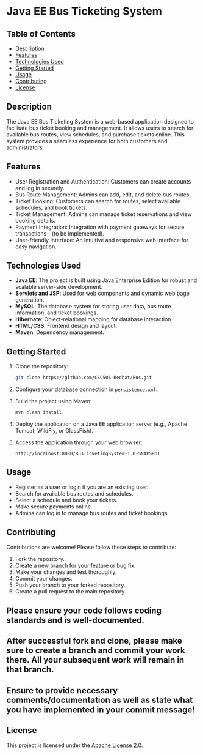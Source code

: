 # Java EE Bus Ticketing System

## Table of Contents

- [Description](#description)
- [Features](#features)
- [Technologies Used](#technologies-used)
- [Getting Started](#getting-started)
- [Usage](#usage)
- [Contributing](#contributing)
- [License](#license)

## Description

The Java EE Bus Ticketing System is a web-based application designed to facilitate bus ticket booking and management. It
allows users to search for available bus routes, view schedules, and purchase tickets online. This system provides a
seamless experience for both customers and administrators.

## Features

- User Registration and Authentication: Customers can create accounts and log in securely.
- Bus Route Management: Admins can add, edit, and delete bus routes.
- Ticket Booking: Customers can search for routes, select available schedules, and book tickets.
- Ticket Management: Admins can manage ticket reservations and view booking details.
- Payment Integration: Integration with payment gateways for secure transactions - (to be implemented).
- User-friendly Interface: An intuitive and responsive web interface for easy navigation.

## Technologies Used

- **Java EE**: The project is built using Java Enterprise Edition for robust and scalable server-side development.
- **Servlets and JSP**: Used for web components and dynamic web page generation.
- **MySQL**: The database system for storing user data, bus route information, and ticket bookings.
- **Hibernate**: Object-relational mapping for database interaction.
- **HTML/CSS**: Frontend design and layout.
- **Maven**: Dependency management.

## Getting Started

1. Clone the repository:

   ```bash
   git clone https://github.com/CSC506-Redhat/Bus.git
   ```

2. Configure your database connection in `persistence.xml`.

3. Build the project using Maven:

   ```bash
   mvn clean install
   ```

4. Deploy the application on a Java EE application server (e.g., Apache Tomcat, WildFly, or GlassFish).

5. Access the application through your web browser:

   ```
   http://localhost:8080/BusTicketingSystem-1.0-SNAPSHOT
   ```

## Usage

- Register as a user or login if you are an existing user.
- Search for available bus routes and schedules.
- Select a schedule and book your tickets.
- Make secure payments online.
- Admins can log in to manage bus routes and ticket bookings.

## Contributing

Contributions are welcome! Please follow these steps to contribute:

1. Fork the repository.
2. Create a new branch for your feature or bug fix.
3. Make your changes and test thoroughly.
4. Commit your changes.
5. Push your branch to your forked repository.
6. Create a pull request to the main repository.


## Please ensure your code follows coding standards and is well-documented.

## After successful fork and clone, please make sure to create a branch and commit your work there. All your subsequent work will remain in that branch.

## Ensure to provide necessary comments/documentation as well as state what you have implemented in your commit message!

## License

This project is licensed under the [Apache License 2.0](LICENSE).

